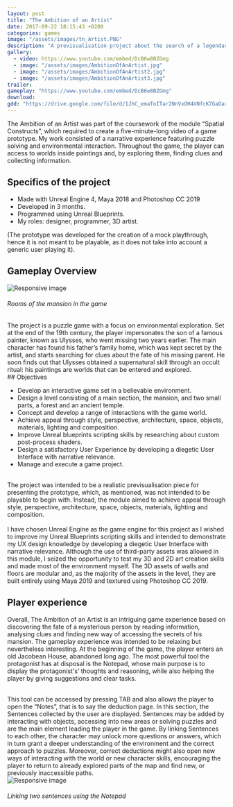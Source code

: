```yaml
---
layout: post
title: "The Ambition of an Artist"
date: 2017-09-22 18:15:43 +0200
categories: games
image: "/assets/images/tn_Artist.PNG"
description: "A previsualisation project about the search of a legendary artist who could paint worlds"
gallery:
  - video: https://www.youtube.com/embed/DcB6w8BZGmg
  - image: "/assets/images/AmbitionOfAnArtist.jpg"
  - image: "/assets/images/AmbitionOfAnArtist2.jpg"
  - image: "/assets/images/AmbitionOfAnArtist3.jpg"
trailer:
gameplay: "https://www.youtube.com/embed/DcB6w8BZGmg"
download:
gdd: "https://drive.google.com/file/d/1JhC_emaToITar2NnVxOH4VNfcK7GaOax/view"
---
```


The Ambition of an Artist was part of the coursework of the module “Spatial Constructs”, which required to create a five-minute-long video of a game prototype. My work consisted of a narrative experience featuring puzzle solving and environmental interaction. Throughout the game, the player can access to worlds inside paintings and, by exploring them, finding clues and collecting information.

## Specifics of the project

- Made with Unreal Engine 4, Maya 2018 and Photoshop CC 2019
- Developed in 3 months.
- Programmed using Unreal Blueprints.
- My roles: designer, programmer, 3D artist.

(The prototype was developed for the creation of a mock playthrough, hence it is not meant to be playable, as it does not take into account a generic user playing it).

## Gameplay Overview

<div class="row">
<div class="col-12 col-xl-6">
<img src="\assets\images\AmbitionSmallScreen.PNG" class="img-fluid rounded" alt="Responsive image">
<h6>Rooms of the mansion in the game</h6>
</div>
<div class="col-12 col-xl-6">
The project is a puzzle game with a focus on environmental exploration. Set at the end of the 19th century, the player impersonates the son of a famous painter, known as Ulysses, who went missing two years earlier. The main character has found his father’s family home, which was kept secret by the artist, and starts searching for clues about the fate of his missing parent. He soon finds out that Ulysses obtained a supernatural skill through an occult ritual: his paintings are worlds that can be entered and explored.
</div>
</div>
## Objectives

- Develop an interactive game set in a believable environment.
- Design a level consisting of a main section, the mansion, and two small parts, a forest and an ancient temple.
- Concept and develop a range of interactions with the game world.
- Achieve appeal through style, perspective, architecture, space, objects, materials, lighting and composition.
- Improve Unreal blueprints scripting skills by researching about custom post-process shaders.
- Design a satisfactory User Experience by developing a diegetic User Interface with narrative relevance.
- Manage and execute a game project.

<br>The project was intended to be a realistic previsualisation piece for presenting the prototype, which, as mentioned, was not intended to be playable to begin with. Instead, the module aimed to achieve appeal through style, perspective, architecture, space, objects, materials, lighting and composition.
<br><br>I have chosen Unreal Engine as the game engine for this project as I wished to improve my Unreal Blueprints scripting skills and intended to demonstrate my UX design knowledge by developing a diegetic User Interface with narrative relevance. Although the use of third-party assets was allowed in this module, I seized the opportunity to test my 3D and 2D art creation skills and made most of the environment myself. The 3D assets of walls and floors are modular and, as the majority of the assets in the level, they are built entirely using Maya 2019 and textured using Photoshop CC 2019.

## Player experience

Overall, The Ambition of an Artist is an intriguing game experience based on discovering the fate of a mysterious person by reading information, analysing clues and finding new way of accessing the secrets of his mansion. The gameplay experience was intended to be relaxing but nevertheless interesting. At the beginning of the game, the player enters an old Jacobean House, abandoned long ago. The most powerful tool the protagonist has at disposal is the Notepad, whose main purpose is to display the protagonist's’ thoughts and reasoning, while also helping the player by giving suggestions and clear tasks. <br><br>

<div class="row">
<div class="col-12 col-xl-6">
This tool can be accessed by pressing TAB and also allows the player to open the “Notes”, that is to say the deduction page. In this section, the Sentences collected by the user are displayed. Sentences may be added by interacting with objects, accessing into new areas or solving puzzles and are the main element leading the player in the game. By linking Sentences to each other, the character may unlock more questions or answers, which in turn grant a deeper understanding of the environment and the correct approach to puzzles. Moreover, correct deductions might also open new ways of interacting with the world or new character skills, encouraging the player to return to already explored parts of the map and find new, or previously inaccessible paths.
</div>
<div class="col-12 text-center col-xl-6">
<img src="\assets\images\noteScreen.PNG" class="img-fluid rounded" alt="Responsive image">
<h6>Linking two sentences using the Notepad</h6>

</div>
</div>
